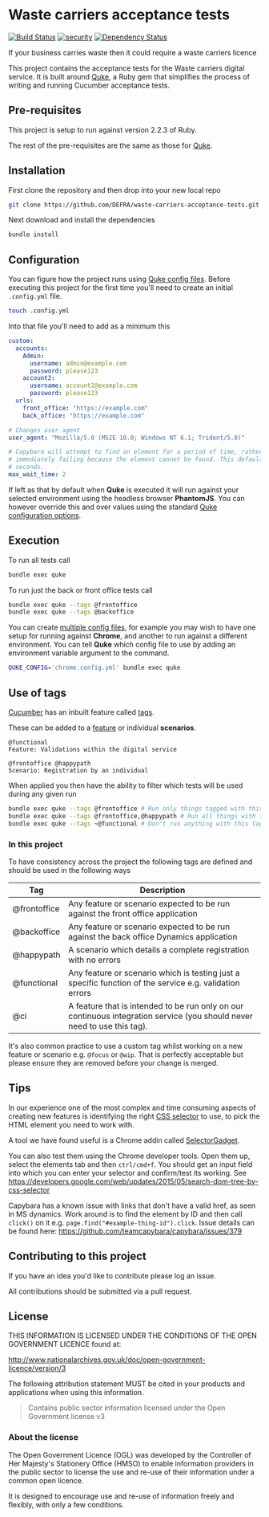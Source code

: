 # Waste carriers acceptance tests

[![Build Status](https://travis-ci.org/DEFRA/waste-carriers-acceptance-tests.svg?branch=master)](https://travis-ci.org/DEFRA/waste-carriers-acceptance-tests)
[![security](https://hakiri.io/github/DEFRA/waste-carriers-acceptance-tests/master.svg)](https://hakiri.io/github/DEFRA/waste-carriers-acceptance-tests/master)
[![Dependency Status](https://dependencyci.com/github/DEFRA/waste-carriers-acceptance-tests/badge)](https://dependencyci.com/github/DEFRA/waste-carriers-acceptance-tests)

If your business carries waste then it could require a waste carriers licence

This project contains the acceptance tests for the Waste carriers digital service. It is built around [Quke](https://github.com/DEFRA/quke), a Ruby gem that simplifies the process of writing and running Cucumber acceptance tests.

## Pre-requisites

This project is setup to run against version 2.2.3 of Ruby.

The rest of the pre-requisites are the same as those for [Quke](https://github.com/DEFRA/quke#pre-requisites).

## Installation

First clone the repository and then drop into your new local repo

```bash
git clone https://github.com/DEFRA/waste-carriers-acceptance-tests.git && cd waste-carriers-acceptance-tests
```

Next download and install the dependencies

```bash
bundle install
```

## Configuration

You can figure how the project runs using [Quke config files](https://github.com/DEFRA/quke#configuration). Before executing this project for the first time you'll need to create an initial `.config.yml` file.

```bash
touch .config.yml
```

Into that file you'll need to add as a minimum this

```yaml
custom:
  accounts:
    Admin:
      username: admin@example.com
      password: please123
    account2:
      username: account2@example.com
      password: please123
  urls:
    front_office: "https://example.com"
    back_office: "https://example.com"

# Changes user agent
user_agent: "Mozilla/5.0 (MSIE 10.0; Windows NT 6.1; Trident/5.0)"

# Capybara will attempt to find an element for a period of time, rather than
# immediately failing because the element cannot be found. This defaults to 2
# seconds. 
max_wait_time: 2
```

If left as that by default when **Quke** is executed it will run against your selected environment using the headless browser **PhantomJS**. You can however override this and over values using the standard [Quke configuration options](https://github.com/DEFRA/quke#configuration).

## Execution

To run all tests call

```bash
bundle exec quke
```

To run just the back or front office tests call

```bash
bundle exec quke --tags @frontoffice
bundle exec quke --tags @backoffice
```

You can create [multiple config files](https://github.com/DEFRA/quke#multiple-configs), for example you may wish to have one setup for running against **Chrome**, and another to run against a different environment. You can tell **Quke** which config file to use by adding an environment variable argument to the command.

```bash
QUKE_CONFIG='chrome.config.yml' bundle exec quke
```

## Use of tags

[Cucumber](https://cucumber.io/) has an inbuilt feature called [tags](https://github.com/cucumber/cucumber/wiki/Tags).

These can be added to a [feature](https://github.com/cucumber/cucumber/wiki/Feature-Introduction) or individual **scenarios**.

```gherkin
@functional
Feature: Validations within the digital service
```

```gherkin
@frontoffice @happypath
Scenario: Registration by an individual
```

When applied you then have the ability to filter which tests will be used during any given run

```bash
bundle exec quke --tags @frontoffice # Run only things tagged with this
bundle exec quke --tags @frontoffice,@happypath # Run all things with these tags
bundle exec quke --tags ~@functional # Don't run anything with this tag (run everything else)
```

### In this project

To have consistency across the project the following tags are defined and should be used in the following ways

|Tag|Description|
|---|---|
|@frontoffice|Any feature or scenario expected to be run against the front office application|
|@backoffice|Any feature or scenario expected to be run against the back office Dynamics application|
|@happypath|A scenario which details a complete registration with no errors|
|@functional|Any feature or scenario which is testing just a specific function of the service e.g. validation errors|
|@ci|A feature that is intended to be run only on our continuous integration service (you should never need to use this tag).|

It's also common practice to use a custom tag whilst working on a new feature or scenario e.g. `@focus` or `@wip`. That is perfectly acceptable but please ensure they are removed before your change is merged.

## Tips

In our experience one of the most complex and time consuming aspects of creating new features is identifying the right [CSS selector](http://www.w3schools.com/cssref/css_selectors.asp) to use, to pick the HTML element you need to work with.

A tool we have found useful is a Chrome addin called [SelectorGadget](http://selectorgadget.com/).

You can also test them using the Chrome developer tools. Open them up, select the elements tab and then `ctrl/cmd+f`. You should get an input field into which you can enter your selector and confirm/test its working. See <https://developers.google.com/web/updates/2015/05/search-dom-tree-by-css-selector>

Capybara has a known issue with links that don't have a valid href, as seen in MS dynamics. Work around is to find the element by ID and then call `click()` on it e.g. `page.find("#example-thing-id").click`. Issue details can be found here: https://github.com/teamcapybara/capybara/issues/379

## Contributing to this project

If you have an idea you'd like to contribute please log an issue.

All contributions should be submitted via a pull request.

## License

THIS INFORMATION IS LICENSED UNDER THE CONDITIONS OF THE OPEN GOVERNMENT LICENCE found at:

http://www.nationalarchives.gov.uk/doc/open-government-licence/version/3

The following attribution statement MUST be cited in your products and applications when using this information.

> Contains public sector information licensed under the Open Government license v3

### About the license

The Open Government Licence (OGL) was developed by the Controller of Her Majesty's Stationery Office (HMSO) to enable information providers in the public sector to license the use and re-use of their information under a common open licence.

It is designed to encourage use and re-use of information freely and flexibly, with only a few conditions.
